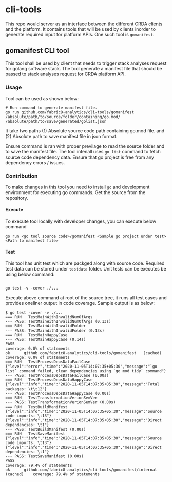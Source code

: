 # cli-tools
This repo would server as an interface between the different CRDA clients and the platform. It contains tools that will be used by clients inorder to generate required input for platform APIs. One such tool is `gomanifest`.

## gomanifest CLI tool
This tool shall be used by client that needs to trigger stack analyses request for golang software stack. The tool generate a manifest file that should be passed to stack analyses request for CRDA platform API. 

### Usage 
Tool can be used as shown below:

```
# Run command to generate manifest file.
go run github.com/fabric8-analytics/cli-tools/gomanifest /absolute/path/to/source/folder/containing/go.mod/ /absolute/path/to/save/generated/golist.json

```

It take two paths (1) Absolute source code path containing go.mod file. and (2) Absolute path to save manifest file in json format.

Ensure command is ran with proper previlage to read the source folder and to save the manifest file.
The tool intenall uses `go list` command to fetch source code dependency data. Ensure that go project is free from any dependency errors / issues.

### Contribution
To make changes in this tool you need to install `go` and development environment for executing go commands. Get the source from the repository.

#### Execute
To execute tool locally with developer changes, you can execute below command

```
go run <go tool source code>/gomanifest <Sample go project under test> <Path to manifest file>
```

#### Test
This tool has unit test which are packged along with source code. Required test data can be stored under `testdata` folder. Unit tests can be executes be using below command:

```

go test -v -cover ./...

```

Execute above command at root of the source tree, it runs all test cases and provides oneliner output in code coverage.
Sample output is as below:

```
$ go test -cover -v ./...
=== RUN   TestMainWithInvalidNumOfArgs
--- PASS: TestMainWithInvalidNumOfArgs (0.13s)
=== RUN   TestMainWithInvalidFolder
--- PASS: TestMainWithInvalidFolder (0.13s)
=== RUN   TestMainHappyCase
--- PASS: TestMainHappyCase (0.14s)
PASS
coverage: 0.0% of statements
ok  	github.com/fabric8-analytics/cli-tools/gomanifest	(cached)	coverage: 0.0% of statements
=== RUN   TestProcessDepsDataFailCase
{"level":"error","time":"2020-11-05T14:07:35+05:30","message":"`go list` command failed, clean dependencies using `go mod tidy` command"}
--- PASS: TestProcessDepsDataFailCase (0.00s)
=== RUN   TestProcessDepsDataHappyCase
{"level":"info","time":"2020-11-05T14:07:35+05:30","message":"Total packages: \t\t12"}
--- PASS: TestProcessDepsDataHappyCase (0.00s)
=== RUN   TestTransformationVerionSemVer
--- PASS: TestTransformationVerionSemVer (0.00s)
=== RUN   TestBuildManifest
{"level":"info","time":"2020-11-05T14:07:35+05:30","message":"Source code imports: \t13"}
{"level":"info","time":"2020-11-05T14:07:35+05:30","message":"Direct dependencies: \t1"}
--- PASS: TestBuildManifest (0.00s)
=== RUN   TestSaveManifest
{"level":"info","time":"2020-11-05T14:07:35+05:30","message":"Source code imports: \t13"}
{"level":"info","time":"2020-11-05T14:07:35+05:30","message":"Direct dependencies: \t1"}
--- PASS: TestSaveManifest (0.00s)
PASS
coverage: 79.4% of statements
ok  	github.com/fabric8-analytics/cli-tools/gomanifest/internal	(cached)	coverage: 79.4% of statements
```